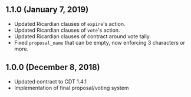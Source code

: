 ## 1.1.0 (January 7, 2019)

- Updated Ricardian clauses of `expire`'s action.
- Updated Ricardian clauses of `vote`'s action.
- Updated Ricardian clauses of contract around vote tally.
- Fixed `proposal_name` that can be empty, now enforcing 3 characters or more.

## 1.0.0 (December 8, 2018)

- Updated contract to CDT 1.4.1
- Implementation of final proposal/voting system